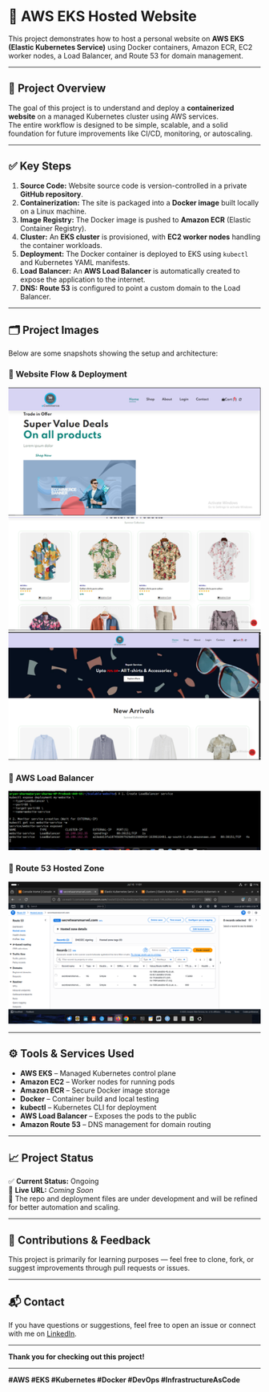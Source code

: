 # 🚀 AWS EKS Hosted Website

This project demonstrates how to host a personal website on **AWS EKS (Elastic Kubernetes Service)** using Docker containers, Amazon ECR, EC2 worker nodes, a Load Balancer, and Route 53 for domain management.

---

## 📌 **Project Overview**

The goal of this project is to understand and deploy a **containerized website** on a managed Kubernetes cluster using AWS services.  
The entire workflow is designed to be simple, scalable, and a solid foundation for future improvements like CI/CD, monitoring, or autoscaling.

---

## ✅ **Key Steps**

1. **Source Code:** Website source code is version-controlled in a private **GitHub repository**.
2. **Containerization:** The site is packaged into a **Docker image** built locally on a Linux machine.
3. **Image Registry:** The Docker image is pushed to **Amazon ECR** (Elastic Container Registry).
4. **Cluster:** An **EKS cluster** is provisioned, with **EC2 worker nodes** handling the container workloads.
5. **Deployment:** The Docker container is deployed to EKS using `kubectl` and Kubernetes YAML manifests.
6. **Load Balancer:** An **AWS Load Balancer** is automatically created to expose the application to the internet.
7. **DNS:** **Route 53** is configured to point a custom domain to the Load Balancer.

---

## 🗂️ **Project Images**

Below are some snapshots showing the setup and architecture:

### 📌 Website Flow & Deployment
![Website Flow 1](website-Photos/web1.PNG)
![Website Flow 2](website-Photos/web2.PNG)
![Website Flow 3](website-Photos/web3.PNG)

### 📌 AWS Load Balancer
![Load Balancer](project%20images/Load-Blancers.png)

### 📌 Route 53 Hosted Zone
![Route 53 Hosted Zone](project%20images/Route%2053%20zone.png)

---

## ⚙️ **Tools & Services Used**

- **AWS EKS** – Managed Kubernetes control plane
- **Amazon EC2** – Worker nodes for running pods
- **Amazon ECR** – Secure Docker image storage
- **Docker** – Container build and local testing
- **kubectl** – Kubernetes CLI for deployment
- **AWS Load Balancer** – Exposes the pods to the public
- **Amazon Route 53** – DNS management for domain routing

---

## 📈 **Project Status**

✅ **Current Status:** Ongoing  
🔗 **Live URL:** *Coming Soon*  
📌 The repo and deployment files are under development and will be refined for better automation and scaling.

---

## 🤝 **Contributions & Feedback**

This project is primarily for learning purposes — feel free to clone, fork, or suggest improvements through pull requests or issues.

---

## 📬 **Contact**

If you have questions or suggestions, feel free to open an issue or connect with me on [LinkedIn](https://www.linkedin.com/in/aryan-sharma-a2a240353/?utm_source=share&utm_campaign=share_via&utm_content=profile&utm_medium=android_app).

---

**Thank you for checking out this project!**

---

**#AWS #EKS #Kubernetes #Docker #DevOps #InfrastructureAsCode**
